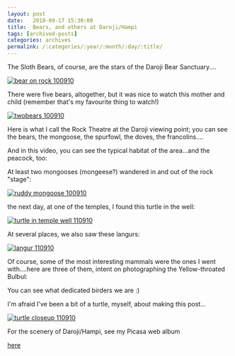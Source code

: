 ```yaml
---
layout: post
date:	2010-09-17 15:30:00
title:  Bears, and others at Daroji/Hampi
tags: [archived-posts]
categories: archives
permalink: /:categories/:year/:month/:day/:title/
---
```

The Sloth Bears, of course, are the stars of the Daroji Bear Sanctuary....﻿



<a href="http://s835.photobucket.com/albums/zz275/dffrntpx/?action=view&amp;current=IMG_1957-1.jpg" target="_blank"><img src="http://i835.photobucket.com/albums/zz275/dffrntpx/IMG_1957-1.jpg" border="0" alt="bear on rock 100910"></a>

<lj-cut text="more if you click">


﻿There were five bears, altogether, but it was nice to watch this mother and child (remember that's my favourite thing to watch!)


<a href="http://s835.photobucket.com/albums/zz275/dffrntpx/?action=view&amp;current=IMG_1945.jpg" target="_blank"><img src="http://i835.photobucket.com/albums/zz275/dffrntpx/IMG_1945.jpg" border="0" alt="twobears 100910"></a>



Here is what I call the Rock Theatre at the Daroji viewing point;  you can see the bears, the mongoose, the spurfowl, the doves, the francolins....


<lj-embed id="490"/>



And in this video, you can see the typical habitat of the area...and the peacock, too:



<lj-embed id="491"/>



At  least two mongooses (mongeese?) wandered in and out of the rock "stage":



<a href="http://s835.photobucket.com/albums/zz275/dffrntpx/?action=view&amp;current=IMG_1900-1.jpg" target="_blank"><img src="http://i835.photobucket.com/albums/zz275/dffrntpx/IMG_1900-1.jpg" border="0" alt="ruddy mongoose 100910"></a>



the next day, at one of the temples, I found this turtle in the well:




<a href="http://s835.photobucket.com/albums/zz275/dffrntpx/?action=view&amp;current=IMG_2202.jpg" target="_blank"><img src="http://i835.photobucket.com/albums/zz275/dffrntpx/IMG_2202.jpg" border="0" alt="turtle in temple well 110910"></a>



At several places, we also saw these langurs:



<a href="http://s835.photobucket.com/albums/zz275/dffrntpx/?action=view&amp;current=IMG_2233.jpg" target="_blank"><img src="http://i835.photobucket.com/albums/zz275/dffrntpx/IMG_2233.jpg" border="0" alt="langur 110910"></a>



Of course, some of the most interesting mammals were the ones I went with....here are three of them, intent on photographing the Yellow-throated Bulbul:

<lj-embed id="492"/>


You can see what dedicated birders we are :)

</lj-cut>

I'm afraid I've been a bit of a turtle, myself, about making this post...



<a href="http://s835.photobucket.com/albums/zz275/dffrntpx/?action=view&amp;current=IMG_2203.jpg" target="_blank"><img src="http://i835.photobucket.com/albums/zz275/dffrntpx/IMG_2203.jpg" border="0" alt="turtle closeup 110910"></a>



For the scenery of Daroji/Hampi, see my Picasa web album



<a href="http://picasaweb.google.com/mohandeepa/Hampi11120910Sten#">  here </a>
